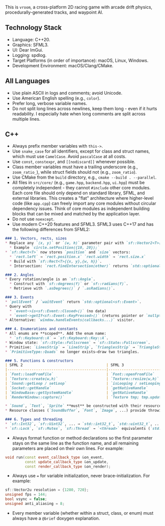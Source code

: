 This is `vroom`, a cross-platform 2D racing game with arcade drift physics, procedurally-generated tracks, and waypoint AI.

## Technology Stack
- Language: C++20.
- Graphics: SFML3.
- UI: Dear ImGui.
- Logging: spdlog.
- Target Platforms (in order of importance): macOS, Linux, Windows.
- Development Environment: macOS/Clang/CMake.

## All Languages
- Use plain ASCII in logs and comments; avoid Unicode.
- Use American English spelling (e.g., `color`).
- Prefer long, verbose variable names.
- Do not split long lines across newlines, keep them long - even if it hurts readability. I especially hate when long comments are split across multiple lines.

## C++
- Always prefix member variables with `this->`.
- Use `snake_case` for all identifiers, except for class and struct names, which must use `CamelCase`. Avoid `pascalCase` at all costs.
- Use `const`, `constexpr`, and `[[nodiscard]]` whenever possible.
- Class member variables must have a trailing underscore (e.g., `zoom_ratio_`), while struct fields should not (e.g., `zoom_ratio`).
- Use CMake from the `build` directory, e.g., `cmake --build . --parallel`.
- All files in `src/core/` (e.g., `game.hpp`, `backend.hpp`, `ui.hpp`) must be completely independent - they cannot `#include` other core modules. Each core file should only depend on standard library, SFML, and external libraries. This creates a "flat" architecture where higher-level code (like `app.cpp`) can freely import any core modules without circular dependency issues. Think of core modules as independent building blocks that can be mixed and matched by the application layer.
- Do not use `noexcept`.
- Use modern C++20 features and SFML3. SFML3 uses C++17 and has the following differences from SFML2:
```md
### 1. Vectors, rects, sizes
* Replace any `(x, y)` or `(w, h)` parameter pair with `sf::Vector2<T>{x, y}`.
  * Example `circle.setPosition({10, 20});`
* `sf::Rect<T>` now stores `position` and `size` vectors:
  * `rect.left` → `rect.position.x` `rect.width` → `rect.size.x`
  * Build with `sf::Rect<T>{{x, y},{w, h}}`.
  * Intersection: `rect.findIntersection(other)` returns `std::optional<sf::Rect<T>>`.

### 2. Angles
* Every rotation/angle is an `sf::Angle`.
  * Construct with `sf::degrees(f)` or `sf::radians(f)`.
  * Retrieve with `.asDegrees()` / `.asRadians()`.

### 3. Events
* `pollEvent` / `waitEvent` return `std::optional<sf::Event>`.
* Query with
  * `event->is<sf::Event::Closed>()` (no data)
  * `event->getIf<sf::Event::KeyPressed>()` (returns pointer or `nullptr`).
* Alternative: `window.handleEvents(callbacks...)` visitor.

### 4. Enumerations and constants
* All enums are **scoped**. Add the enum name:
  * `sf::Keyboard::A` → `sf::Keyboard::Key::A`.
* Window state: `sf::Style::Fullscreen` → `sf::State::Fullscreen`.
* Primitive: `LinesStrip` → `LineStrip`, `TrianglesStrip` → `TriangleStrip`.
* `PrimitiveType::Quads` no longer exists—draw two triangles.

### 5. Functions & constructors
| SFML 2                                      | SFML 3                    |
|---------------------------------------------|---------------------------|
| `Font::loadFromFile`                        | `Font::openFromFile`      |
| `Texture::create(w,h)`                      | `Texture::resize(w,h)`    |
| `Sound::getLoop / setLoop`                  | `isLooping / setLooping`  |
| `Socket::getHandle`                         | `getNativeHandle`         |
| `WindowBase::getSystemHandle`               | `getNativeHandle`         |
| `RenderWindow::capture()`                   | `Texture tmp; tmp.update(window); Image img = tmp.copyToImage();` |

* `Sound`, `Text`, `Sprite` **must** be constructed with their resource (`SoundBuffer`, `Font`, `Texture`)—no default constructor.
* Resource classes (`SoundBuffer`, `Font`, `Image`, ...) provide throwing file constructors (`Class{"file.ext"}`).

### 6. Types and threading
* `sf::Int32`, `sf::Uint32`, ... → `std::int32_t`, `std::uint32_t`, ...
* `sf::Lock`, `sf::Mutex`, `sf::Thread` → `<thread>` equivalents (`std::lock_guard`, `std::mutex`, `std::thread` or `std::jthread`).
```
- Always format function or method declarations so the first parameter stays on the same line as the function name, and all remaining parameters are placed on their own lines. For example:
```cpp
void run(const event_callback_type &on_event,
         const update_callback_type &on_update,
         const render_callback_type &on_render);
```
- Always use `=` for variable initialization, never brace-initialization. For example:
```cpp
sf::Vector2u resolution = {1280, 720};
unsigned fps = 144;
bool vsync = false;
unsigned anti_aliasing = 8;
```
- Every member variable (whether within a struct, class, or enum) must always have a `@brief` doxygen explanation.

